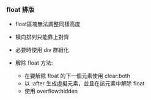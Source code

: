### float 排版
- float區塊無法調整同樣高度

- 橫向排列只能靠上對齊
 
- 必要時使用 div 群組化
 
- 解除 float 方法:
    + 在要解除 float 的下一個元素使用 clear:both
    + 以 :after 生成虛擬元素，並且在該元素中解除 float
    + 使用 overflow:hidden  
